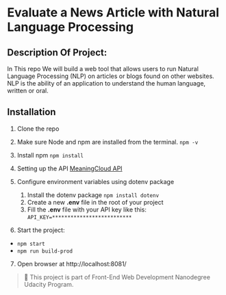 # Evaluate a News Article with Natural Language Processing

## Description Of Project:

In This repo We will build a web tool that allows users to run Natural Language Processing (NLP) on articles or blogs found on other websites. NLP is the ability of an application to understand the human language, written or oral.

## Installation
1. Clone the repo

2. Make sure Node and npm are installed from the terminal.
``` npm -v ```

3. Install npm
``` npm install ```
4. Setting up the API [MeaningCloud API](https://www.meaningcloud.com/products/sentiment-analysis)

5. Configure environment variables using dotenv package
     1. Install the dotenv package
     ``` npm install dotenv ```
     2. Create a new **.env** file in the root of your project
     3. Fill the **.env** file with your API key like this:
     ``` API_KEY=************************** ```

 6. Start the project: 
* ``` npm start ```
* ``` npm run build-prod ```

7. Open browser at http://localhost:8081/

> :red_circle: This project is part of Front-End Web Development Nanodegree Udacity Program.




